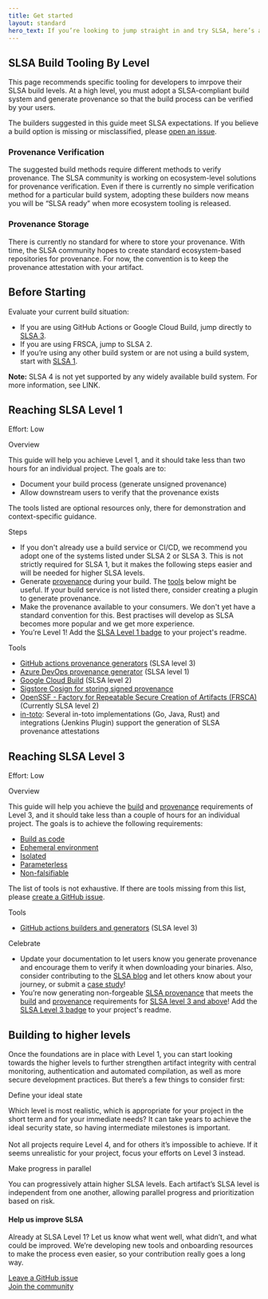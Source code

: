 ```yaml
---
title: Get started
layout: standard
hero_text: If you’re looking to jump straight in and try SLSA, here’s a quick start guide for the steps to take to reach the first SLSA level. Level 1 ensures that you’re setting up the foundation of trust in a system and that all your applications are generating appropriate provenance data. It also sets a baseline to achieve higher SLSA compliance later, which  is the first step in achieving SLSA builds that harden your system against common supply-chain attacks.
---
```


<section class="section bg-pastel-green flex justify-center items-center">
    <div class="wrapper inner w-full">
        <div class="md:flex justify-between items-start mb-16">
            <div class="text w-full md:w-1/3">
<div class="h2 -mt-16 p-0">

## SLSA Build Tooling By Level

</div>
            </div>
            <div class="w-full md:w-2/3">
                <div class="bg-white h-full rounded-lg p-10">
                    <p>
This page recommends specific tooling for developers to imrpove their SLSA build levels.  At a high level, you must adopt a SLSA-compliant build system and generate provenance so that the build process can be verified by your users. </p>
    
<p>The builders suggested in this guide meet SLSA expectations. If you believe a build option is missing or misclassified, please <a href="https://github.com/slsa-framework/slsa/issues">open an issue</a>.
                    </p>
                </div>
            </div>
<div class="h3 -mt-16 p-0">

### Provenance Verification

</div>
                        <div class="w-full md:w-2/3">
                <div class="bg-white h-full rounded-lg p-10">
                    <p>
The suggested build methods require different methods to verify provenance. The SLSA community is working on ecosystem-level solutions for provenance verification. Even if there is currently no simple verification method for a particular build system, adopting these builders now means you will be “SLSA ready” when more ecosystem tooling is released.
                    </p>
                </div>
            </div>
            <div class="h3 -mt-16 p-0">

### Provenance Storage

</div>
                        <div class="w-full md:w-2/3">
                <div class="bg-white h-full rounded-lg p-10">
                    <p>
There is currently no standard for where to store your provenance. With time, the SLSA community hopes to create standard ecosystem-based repositories for provenance. For now, the convention is to keep the provenance attestation with your artifact.  
                    </p>
                </div>
            </div>
        </div>
    </div>
</section>            

<section class="section bg-pastel-green flex justify-center items-center">
    <div class="wrapper inner w-full">
        <div class="md:flex justify-between items-start mb-16">
            <div class="text w-full md:w-1/3">
<div class="h2 -mt-16 p-0">
 
## Before Starting

</div>
           </div>
            <div class="w-full md:w-2/3">
                <div class="bg-white h-full rounded-lg p-10">
                    <p>
                        Evaluate your current build situation:
                    <ul class="list-disc my-6 pl-6">
                        <li>If you are using GitHub Actions or Google Cloud Build, jump directly to            <a href="#SLSA3">SLSA 3</a>.</li>
                        <li>If you are using FRSCA, jump to SLSA 2.</li>
                        <li>If you’re using any other build system or are not using a build system, start with <a href="#SLSA1">SLSA 1</a>.</li>
                    </ul>
                    </p>
                    <p class="mb-10">
                        <b>Note:</B> SLSA 4 is not yet supported by any widely available build system. For more information, see LINK.
                    </p>
                </div>
            </div>
        </div>
    </div>
</section>            

<section class="section bg-pastel-green flex justify-center items-center">
    <div class="wrapper inner w-full">
        <div class="md:flex justify-between items-start mb-16">
            <div class="text w-full md:w-1/3">
<div class="h2 -mt-16 p-0">
<a/ id="SLSA1">
    
## Reaching SLSA Level 1

</div>
<p class="h4 font-semibold my-6 text-green-dark">Effort: Low</p>
            </div>
            <div class="w-full md:w-2/3">
                <div class="bg-white h-full rounded-lg p-10">
                    <p class="h4 font-bold mb-6">Overview<p>
                    <p>
                        This guide will help you achieve Level 1, and it should take less than two hours for an individual project. The goals are to:
                    <ul class="list-disc my-6 pl-6">
                        <li>Document your build process (generate unsigned provenance)</li>
                        <li>Allow downstream users to verify that the provenance exists</li>
                    </ul>
                    </p>
                    <p class="mb-10">
                        The tools listed are optional resources only, there for demonstration and context-specific guidance.
                    </p>
                    <p class="h4 font-bold mb-6">Steps</p>
                    <ul class="list-decimal mt-6 mb-10 pl-6">
                        <li>If you don't already use a build service or CI/CD, we recommend you adopt one of the systems listed under SLSA 2 or SLSA 3. This is not strictly required for SLSA 1, but it makes the following steps easier and will be needed for higher SLSA levels.</li>
                        <li>Generate <a href="provenance">provenance</a> during your build. The <a href="#tools">tools</a> below might be useful. If your build service is not listed there, consider creating a plugin to generate provenance.
                        <li>Make the provenance available to your consumers. We don't yet have a standard convention for this. Best practises will develop as SLSA becomes more popular and we get more experience.</li>
                        <li>You’re Level 1! Add the <a href="images/SLSA-Badge-full-level1.svg">SLSA Level 1 badge</a> to your project's readme.</li>
                    </ul>
                    <p class="h4 font-bold mb-6" id="tools">Tools</p>
                    <ul class="list-disc mt-6 pl-6">
                        <li><a href="https://github.com/slsa-framework/slsa-github-generator#provenance-only-generators">GitHub actions provenance generators</a> (SLSA level 3)</li>
                        <li><a href="https://github.com/slsa-framework/azure-devops-demo">Azure DevOps provenance generator</a> (SLSA level 1)</li>
                        <li><a href="https://cloud.google.com/build/docs/securing-builds/use-provenance-and-binary-authorization">Google Cloud Build</a> (SLSA level 2)</li>
                        <li><a href="https://github.com/sigstore/cosign">Sigstore Cosign for storing signed provenance</a></li>
                        <li><a href="https://github.com/buildsec/frsca">OpenSSF - Factory for Repeatable Secure Creation of Artifacts (FRSCA)</a> (Currently SLSA level 2)</li>
                        <li><a href="https://github.com/in-toto">in-toto</a>: Several in-toto implementations (Go, Java, Rust) and integrations (Jenkins Plugin) support the generation of SLSA provenance attestations</li>
                    </ul>
                </div>
            </div>
        </div>
    </div>
</section>

<section class="section bg-pastel-green flex justify-center items-center">
    <div class="wrapper inner w-full">
        <div class="md:flex justify-between items-start mb-16">
            <div class="text w-full md:w-1/3">
<div class="h2 -mt-16 p-0">
<a/ id="SLSA3">

## Reaching SLSA Level 3
    
</div>
<p class="h4 font-semibold my-6 text-green-dark">Effort: Low</p>
            </div>
            <div class="w-full md:w-2/3">
                <div class="bg-white h-full rounded-lg p-10">
                    <p class="h4 font-bold mb-6">Overview<p>
                    <p>
                        This guide will help you achieve the <a href="/spec/v0.1/requirements#build-requirements">build</a> and <a href="/spec/v0.1/requirements#provenance-requirements">provenance</a> requirements of Level 3, and it should take less than a couple of hours for an individual project. The goals is to achieve the following requirements:
                    <ul class="list-disc my-6 pl-6">
                        <li><a href="/spec/v0.1/requirements#build-as-code">Build as code</a></li>
                        <li><a href="/spec/v0.1/requirements#ephemeral-environment">Ephemeral environment</a></li>
                        <li><a href="/spec/v0.1/requirements#isolated">Isolated</a></li>
                        <li><a href="/spec/v0.1/requirements#parameterless">Parameterless</a></li>
                        <li><a href="/spec/v0.1/requirements#non-falsifiable">Non-falsifiable</a></li>
                    </ul>
                    </p>
                    <p class="mb-10">
                        The list of tools is not exhaustive. If there are tools missing from this list, please <a href="https://github.com/slsa-framework/slsa/issues">create a GitHub issue</a>.
                    </p>
                    <p class="h4 font-bold mb-6" id="tools">Tools</p>
                    <ul class="list-disc mt-6 mb-10 pl-6">
                        <li><a href="https://github.com/slsa-framework/slsa-github-generator">GitHub actions builders and generators</a> (SLSA level 3)</li>
                    </ul>
                    <p class="h4 font-bold mb-6">Celebrate</p>
                    <ul class="list-decimal mt-6 mb-10 pl-6">
                        <li>Update your documentation to let users know you generate provenance and encourage them to verify it when downloading your binaries. Also, consider contributing to the <a href="/blog">SLSA blog</a> and let others know about your journey, or submit a <a href="https://github.com/slsa-framework/slsa/tree/main/case-studies">case study</a>!</li>
                        <li>You’re now generating non-forgeable <a href="/provenance/">SLSA provenance</a> that meets the <a href="/spec/v0.1/requirements#build-requirements">build</a> and <a href="/spec/v0.1/requirements#provenance-requirements">provenance</a> requirements for <a href="/spec/v0.1/levels">SLSA level 3 and above</a>! Add the <a href="images/gh-badge-level3.svg">SLSA Level 3 badge</a> to your project's readme.</li>
                    </ul>
                </div>
            </div>
        </div>
    </div>
</section>

<section class="section bg-white flex justify-center items-center">
    <div class="wrapper inner w-full">
        <div class="justify-between items-start md:-mr-10 md:-ml-10">
            <div class="text w-full md:pl-10">
<div class="h2 -mt-16 mb-8">

## Building to higher levels

</div>
            </div>
            <div class="w-full md:pl-10">
                <div class="bg-white">
                    <p>Once the foundations are in place with Level 1, you can start looking towards the higher levels to further strengthen artifact integrity with central monitoring, authentication and automated compilation, as well as more secure development practices. But there’s a few things to consider first:</p>
                </div>
            </div>
            <div class="w-full mt-8">
                <div class="bg-white md:flex justify-between">
                    <div class="mt-6 w-full md:w-1/2 md:pl-10">
                        <p class="h3 font-semibold mb-6 ">Define your ideal state</p>
                        <p class="pb-4">Which level is most realistic, which is appropriate for your project in the short term and for your immediate needs? It can take years to achieve the ideal security state, so having intermediate milestones is important.<br><br>Not all projects require Level 4, and for others it’s impossible to achieve. If it seems unrealistic for your project, focus your efforts on Level 3 instead.</p>
                    </div>
                    <div class="mt-6 w-full md:w-1/2 md:pl-10">
                        <p class="h3 font-semibold mb-6 ">Make progress in parallel</p>
                        <p class="pb-4">You can progressively attain higher SLSA levels. Each artifact’s SLSA level is independent from one another, allowing parallel progress and prioritization based on risk.</p>
                    </div>
                </div>
            </div>
        </div>
    </div>
</section>
<section class="section">
    <div class="wrapper inner w-full">
        <div class="md:flex flex-col justify-center items-center mb-8 md:w-2/3 mx-auto md:pl-5">
            <div class="-mt-8 mb-8 md:mb-4"><h4 class="h2 font-normal">Help us improve SLSA</h4></div>
            <div class="w-full lg:w-full mx-auto text-center">
                <p>Already at SLSA Level 1? Let us know what went well, what didn’t, and what could be improved. We’re developing new tools and onboarding resources to make the process even easier, so your contribution really goes a long way.</p>
                <a href="https://github.com/slsa-framework/slsa/issues" class="cta-link font-semibold h5 center mt-8">Leave a GitHub issue</a><br>
                <a href="community" class="cta-link font-semibold h5 center mt-8">Join the community</a>
            </div>
        </div>
    </div>
</section>
